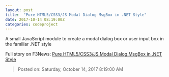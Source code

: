 ```yaml
---
layout: post
title:  "Pure HTML5/CSS3/JS Modal Dialog MsgBox in .NET Style"
date: 2017-10-14 08:19:00Z
categories: codeproject
---
```


A small JavaScript module to create a modal dialog box or user input box in the familiar .NET style


Full story on F3News: [Pure HTML5/CSS3/JS Modal Dialog MsgBox in .NET Style](http://www.f3nws.com/n/M24TpG)

> Posted on: Saturday, October 14, 2017 8:19:00 AM
